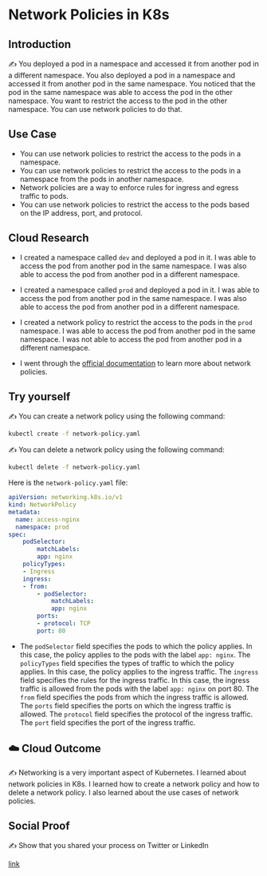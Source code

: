 # Network Policies in K8s

## Introduction

✍️ You deployed a pod in a namespace and accessed it from another pod in a different namespace. You also deployed a pod in a namespace and accessed it from another pod in the same namespace. You noticed that the pod in the same namespace was able to access the pod in the other namespace. You want to restrict the access to the pod in the other namespace. You can use network policies to do that.

## Use Case

- You can use network policies to restrict the access to the pods in a namespace.
- You can use network policies to restrict the access to the pods in a namespace from the pods in another namespace.
- Network policies are a way to enforce rules for ingress and egress traffic to pods.
- You can use network policies to restrict the access to the pods based on the IP address, port, and protocol.

## Cloud Research

- I created a namespace called `dev` and deployed a pod in it. I was able to access the pod from another pod in the same namespace. I was also able to access the pod from another pod in a different namespace.

- I created a namespace called `prod` and deployed a pod in it. I was able to access the pod from another pod in the same namespace. I was also able to access the pod from another pod in a different namespace.

- I created a network policy to restrict the access to the pods in the `prod` namespace. I was able to access the pod from another pod in the same namespace. I was not able to access the pod from another pod in a different namespace.

- I went through the [official documentation](https://kubernetes.io/docs/concepts/services-networking/network-policies/) to learn more about network policies.

## Try yourself

✍️ You can create a network policy using the following command:

```bash
kubectl create -f network-policy.yaml
```

✍️ You can delete a network policy using the following command:

```bash
kubectl delete -f network-policy.yaml
```

Here is the `network-policy.yaml` file:

```yaml
apiVersion: networking.k8s.io/v1
kind: NetworkPolicy
metadata:
  name: access-nginx
  namespace: prod
spec:
    podSelector:
        matchLabels:
        app: nginx
    policyTypes:
    - Ingress
    ingress:
    - from:
        - podSelector:
            matchLabels:
            app: nginx
        ports:
        - protocol: TCP
        port: 80
```
- The `podSelector` field specifies the pods to which the policy applies. In this case, the policy applies to the pods with the label `app: nginx`. The `policyTypes` field specifies the types of traffic to which the policy applies. In this case, the policy applies to the ingress traffic. The `ingress` field specifies the rules for the ingress traffic. In this case, the ingress traffic is allowed from the pods with the label `app: nginx` on port 80. The `from` field specifies the pods from which the ingress traffic is allowed. The `ports` field specifies the ports on which the ingress traffic is allowed. The `protocol` field specifies the protocol of the ingress traffic. The `port` field specifies the port of the ingress traffic. 

## ☁️ Cloud Outcome

✍️ Networking is a very important aspect of Kubernetes. I learned about network policies in K8s. I learned how to create a network policy and how to delete a network policy. I also learned about the use cases of network policies.

## Social Proof

✍️ Show that you shared your process on Twitter or LinkedIn

[link](https://www.linkedin.com/feed/update/urn:li:share:7095443965650341888/)
